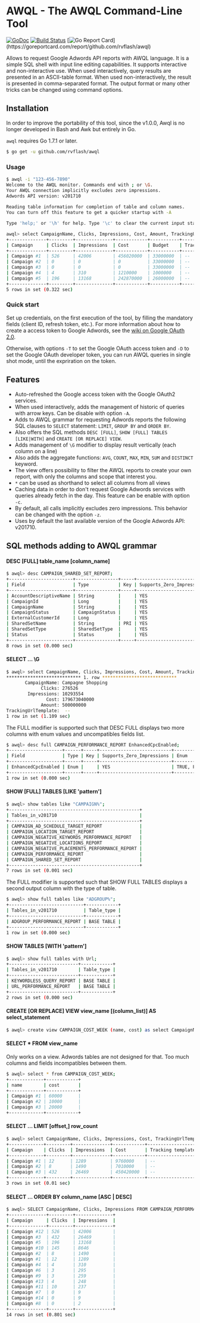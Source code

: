 # AWQL - The AWQL Command-Line Tool

[![GoDoc](https://godoc.org/github.com/rvflash/awql?status.svg)](https://godoc.org/github.com/rvflash/awql)
[![Build Status](https://img.shields.io/travis/rvflash/awql.svg)](https://travis-ci.org/rvflash/awql)
[![Go Report Card](https://goreportcard.com/badge/github.com/rvflash/awql?)](https://goreportcard.com/report/github.com/rvflash/awql)


Allows to request Google Adwords API reports with AWQL language.
It is a simple SQL shell with input line editing capabilities. It supports interactive and non-interactive use.
When used interactively, query results are presented in an ASCII-table format.
When used non-interactively, the result is presented in comma-separated format. The output format or many other tricks can be changed using command options.


## Installation

In order to improve the portability of this tool, since the v1.0.0, Awql is no longer developed in Bash and Awk but entirely in Go.

`awql` requires Go 1.7.1 or later.

```bash
$ go get -u github.com/rvflash/awql
```


### Usage

```bash
$ awql -i "123-456-7890"
Welcome to the AWQL monitor. Commands end with ; or \G.
Your AWQL connection implicitly excludes zero impressions.
Adwords API version: v201710
    
Reading table information for completion of table and column names.
You can turn off this feature to get a quicker startup with -A

Type 'help;' or '\h' for help. Type '\c' to clear the current input statement.

awql> select CampaignName, Clicks, Impressions, Cost, Amount, TrackingUrlTemplate from CAMPAIGN_PERFORMANCE_REPORT limit 5;
+--------------+---------+--------------+------------+-----------+--------------------+
| Campaign     | Clicks  | Impressions  | Cost       | Budget    | Tracking template  |
+--------------+---------+--------------+------------+-----------+--------------------+
| Campaign #1  | 526     | 42006        | 456020000  | 33000000  | --                 |
| Campaign #2  | 0       | 0            | 0          | 33000000  | --                 |
| Campaign #3  | 0       | 0            | 0          | 33000000  | --                 |
| Campaign #4  | 4       | 310          | 1210000    | 1000000   | --                 |
| Campaign #5  | 196     | 13168        | 242870000  | 26000000  | --                 |
+--------------+---------+--------------+------------+-----------+--------------------+
5 rows in set (0.322 sec)
```
 
### Quick start

Set up credentials, on the first execution of the tool, by filling the mandatory fields (client ID, refresh token, etc.).
For more information about how to create a access token to Google Adwords, see the [wiki on Google OAuth 2.0](https://github.com/rvflash/awql/wiki/Installation).

Otherwise, with options `-T` to set the Google OAuth access token and `-D` to set the Google OAuth developer token, you can run AWQL queries in single shot mode, until the expriration on the token.  


## Features

* Auto-refreshed the Google access token with the Google OAuth2 services.
* When used interactively, adds the management of historic of queries with arrow keys. Can be disable with option `-A`.
* Adds to AWQL grammar for requesting Adwords reports the following SQL clauses to `SELECT` statement: `LIMIT`, `GROUP BY` and `ORDER BY`.
* Also offers the SQL methods `DESC [FULL]`, `SHOW [FULL] TABLES [LIKE|WITH]` and `CREATE [OR REPLACE] VIEW`.
* Adds management of `\G` modifier to display result vertically (each column on a line)
* Also adds the aggregate functions: `AVG`, `COUNT`, `MAX`, `MIN`, `SUM` and `DISTINCT` keyword.
* The view offers possibility to filter the AWQL reports to create your own report, with only the columns and scope that interest you.
* `*` can be used as shorthand to select all columns from all views
* Caching data in order to don't request Google Adwords services with queries already fetch in the day. This feature can be enable with option `-c`. 
* By default, all calls implicitly excludes zero impressions. This behavior can be changed with the option `-z`.
* Uses by default the last available version of the Google Adwords API: v201710.

## SQL methods adding to AWQL grammar


#### DESC [FULL] table_name [column_name]

```bash
$ awql> desc CAMPAIGN_SHARED_SET_REPORT;
+------------------------+----------------+-----+---------------------------+
| Field                  | Type           | Key | Supports_Zero_Impressions |
+------------------------+----------------+-----+---------------------------+
| AccountDescriptiveName | String         |     | YES                       |
| CampaignId             | Long           |     | YES                       |
| CampaignName           | String         |     | YES                       |
| CampaignStatus         | CampaignStatus |     | YES                       |
| ExternalCustomerId     | Long           |     | YES                       |
| SharedSetName          | String         | PRI | YES                       |
| SharedSetType          | SharedSetType  |     | YES                       |
| Status                 | Status         |     | YES                       |
+------------------------+----------------+-----+---------------------------+
8 rows in set (0.000 sec)
```


#### SELECT ... \G

```bash
$ awql> select CampaignName, Clicks, Impressions, Cost, Amount, TrackingUrlTemplate from CAMPAIGN_PERFORMANCE_REPORT limit 1\G
**************************** 1. row ****************************
       CampaignName: Campagne Shopping
             Clicks: 276526
        Impressions: 10293554
               Cost: 179673040000
             Amount: 500000000
TrackingUrlTemplate:  --
1 row in set (1.109 sec)
```

The FULL modifier is supported such that DESC FULL displays two more columns with enum values and uncompatibles fields list.

```bash
$ awql> desc full CAMPAIGN_PERFORMANCE_REPORT EnhancedCpcEnabled;
+--------------------+------+-----+---------------------------+-------------+---------------------+
| Field              | Type | Key | Supports_Zero_Impressions | Enum        | Not_compatible_with |
+--------------------+------+-----+---------------------------+-------------+---------------------+
| EnhancedCpcEnabled | Enum |     | YES                       | TRUE, FALSE |                     |
+--------------------+------+-----+---------------------------+-------------+---------------------+
1 row in set (0.000 sec)
```


#### SHOW [FULL] TABLES [LIKE 'pattern']

```bash
$ awql> show tables like "CAMPAIGN%";
+-------------------------------------------------+
| Tables_in_v201710                               |
+-------------------------------------------------+
| CAMPAIGN_AD_SCHEDULE_TARGET_REPORT              |
| CAMPAIGN_LOCATION_TARGET_REPORT                 |
| CAMPAIGN_NEGATIVE_KEYWORDS_PERFORMANCE_REPORT   |
| CAMPAIGN_NEGATIVE_LOCATIONS_REPORT              |
| CAMPAIGN_NEGATIVE_PLACEMENTS_PERFORMANCE_REPORT |
| CAMPAIGN_PERFORMANCE_REPORT                     |
| CAMPAIGN_SHARED_SET_REPORT                      |
+-------------------------------------------------+
7 rows in set (0.001 sec)
```

The FULL modifier is supported such that SHOW FULL TABLES displays a second output column with the type of table.

```bash
$ awql> show full tables like "ADGROUP%";
+----------------------------+------------+
| Tables_in_v201710          | Table_type |
+----------------------------+------------+
| ADGROUP_PERFORMANCE_REPORT | BASE TABLE |
+----------------------------+------------+
1 row in set (0.000 sec)
```


#### SHOW TABLES [WITH 'pattern']

```bash
$ awql> show full tables with Url;
+--------------------------+------------+
| Tables_in_v201710        | Table_type |
+--------------------------+------------+
| KEYWORDLESS_QUERY_REPORT | BASE TABLE |
| URL_PERFORMANCE_REPORT   | BASE TABLE |
+--------------------------+------------+
2 rows in set (0.000 sec)
```


#### CREATE [OR REPLACE] VIEW view_name [(column_list)] AS select_statement

```bash
$ awql> create view CAMPAIGN_COST_WEEK (name, cost) as select CampaignName, Cost from CAMPAIGN_PERFORMANCE_REPORT during LAST_WEEK;
```


#### SELECT * FROM view_name

Only works on a view. Adwords tables are not designed for that. Too much columns and fields incompatibles between them.

```bash
$ awql> select * from CAMPAIGN_COST_WEEK;
+-------------+------------+
| name        | cost       |
+-------------+------------+
| Campaign #1 | 60000      |
| Campaign #2 | 10000      |
| Campaign #3 | 20000      |
+-------------+------------+
```


#### SELECT ... LIMIT [offset,] row_count

```bash
$ awql> select CampaignName, Clicks, Impressions, Cost, TrackingUrlTemplate from CAMPAIGN_PERFORMANCE_REPORT order by 3 limit 3;
+-------------+---------+--------------+------------+--------------------+
| Campaign    | Clicks  | Impressions  | Cost       | Tracking template  |
+-------------+---------+--------------+------------+--------------------+
| Campaign #1 | 12      | 1289         | 9760000    | --                 |
| Campaign #2 | 8       | 1490         | 7010000    | --                 |
| Campaign #3 | 432     | 26469        | 450420000  | --                 |
+-------------+---------+--------------+------------+--------------------+
3 rows in set (0.01 sec)
```


#### SELECT ... ORDER BY column_name [ASC | DESC]

```bash
$ awql> SELECT CampaignName, Clicks, Impressions FROM CAMPAIGN_PERFORMANCE_REPORT ORDER BY Impressions DESC;
+--------------+---------+--------------+
| Campaign     | Clicks  | Impressions  |
+--------------+---------+--------------+
| Campaign #12 | 526     | 42006        |
| Campaign #3  | 432     | 26469        |
| Campaign #5  | 196     | 13168        |
| Campaign #10 | 145     | 8646         |
| Campaign #2  | 8       | 1490         |
| Campaign #1  | 12      | 1289         |
| Campaign #4  | 4       | 310          |
| Campaign #6  | 3       | 295          |
| Campaign #9  | 3       | 259          |
| Campaign #13 | 4       | 248          |
| Campaign #11 | 10      | 237          |
| Campaign #7  | 0       | 9            |
| Campaign #14 | 0       | 9            |
| Campaign #8  | 0       | 2            |
+--------------+---------+--------------+
14 rows in set (0.801 sec)
```